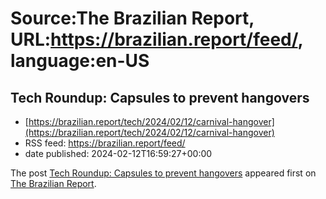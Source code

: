 # Source:The Brazilian Report, URL:https://brazilian.report/feed/, language:en-US

## Tech Roundup: Capsules to prevent hangovers
 - [https://brazilian.report/tech/2024/02/12/carnival-hangover](https://brazilian.report/tech/2024/02/12/carnival-hangover)
 - RSS feed: https://brazilian.report/feed/
 - date published: 2024-02-12T16:59:27+00:00

<p>The post <a href="https://brazilian.report/tech/2024/02/12/carnival-hangover/">Tech Roundup: Capsules to prevent hangovers</a> appeared first on <a href="https://brazilian.report">The Brazilian Report</a>.</p>

